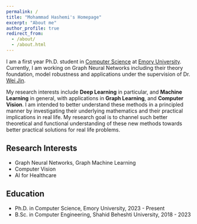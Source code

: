 ```yaml
---
permalink: /
title: "Mohammad Hashemi's Homepage"
excerpt: "About me"
author_profile: true
redirect_from:
  - /about/
  - /about.html
---
```


I am a first year Ph.D. student in [Computer Science](https://cs.emory.edu/home/) at [Emory University](https://www.emory.edu/home/index.html). Currently, I am working on Graph Neural Networks including their theory foundation, model robustness and applications under the supervision of Dr. [Wei Jin](http://www.cs.emory.edu/~wjin30//).

My research interests include **Deep Learning** in particular, and **Machine Learning** in general, with applications in **Graph Learning**, and **Computer Vision**. I am intended to better understand these methods in a principled manner by investigating their underlying mathematics and their practical implications in real life. My research goal is to channel such better theoretical and functional understanding of these new methods towards better practical solutions for real life problems.

## Research Interests

- Graph Neural Networks, Graph Machine Learning
- Computer Vision
- AI for Healthcare

## Education

- Ph.D. in Computer Science, Emory University, 2023 - Present
- B.Sc. in Computer Engineering, Shahid Beheshti University, 2018 - 2023
